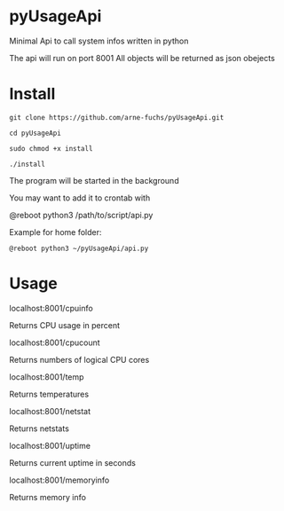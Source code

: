 # pyUsageApi
Minimal Api to call system infos written in python

The api will run on port 8001
All objects will be returned as json obejects

# Install
```
git clone https://github.com/arne-fuchs/pyUsageApi.git
```

```
cd pyUsageApi
```

```
sudo chmod +x install
```

```
./install
```

The program will be started in the background

You may want to add it to crontab with 

@reboot python3 /path/to/script/api.py 

Example for home folder:
```
@reboot python3 ~/pyUsageApi/api.py
```

# Usage

localhost:8001/cpuinfo

Returns CPU usage in percent


localhost:8001/cpucount

Returns numbers of logical CPU cores


localhost:8001/temp

Returns temperatures


localhost:8001/netstat

Returns netstats


localhost:8001/uptime

Returns current uptime in seconds


localhost:8001/memoryinfo

Returns memory info
